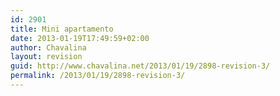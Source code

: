 ```yaml
---
id: 2901
title: Mini apartamento
date: 2013-01-19T17:49:59+02:00
author: Chavalina
layout: revision
guid: http://www.chavalina.net/2013/01/19/2898-revision-3/
permalink: /2013/01/19/2898-revision-3/
---
```

